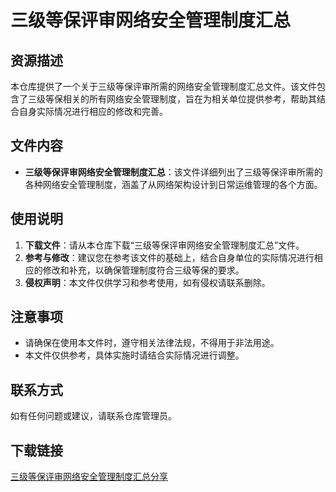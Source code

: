 # 三级等保评审网络安全管理制度汇总

## 资源描述

本仓库提供了一个关于三级等保评审所需的网络安全管理制度汇总文件。该文件包含了三级等保相关的所有网络安全管理制度，旨在为相关单位提供参考，帮助其结合自身实际情况进行相应的修改和完善。

## 文件内容

- **三级等保评审网络安全管理制度汇总**：该文件详细列出了三级等保评审所需的各种网络安全管理制度，涵盖了从网络架构设计到日常运维管理的各个方面。

## 使用说明

1. **下载文件**：请从本仓库下载“三级等保评审网络安全管理制度汇总”文件。
2. **参考与修改**：建议您在参考该文件的基础上，结合自身单位的实际情况进行相应的修改和补充，以确保管理制度符合三级等保的要求。
3. **侵权声明**：本文件仅供学习和参考使用，如有侵权请联系删除。

## 注意事项

- 请确保在使用本文件时，遵守相关法律法规，不得用于非法用途。
- 本文件仅供参考，具体实施时请结合实际情况进行调整。

## 联系方式

如有任何问题或建议，请联系仓库管理员。

## 下载链接

[三级等保评审网络安全管理制度汇总分享](https://pan.quark.cn/s/6592739b7129)
